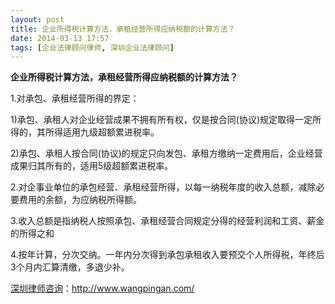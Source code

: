 ```yaml
---
layout: post
title: 企业所得税计算方法，承租经营所得应纳税额的计算方法？
date: 2014-03-13 17:57
tags: [企业法律顾问律师, 深圳企业法律顾问]
---
```

<strong>企业所得税计算方法，承租经营所得应纳税额的计算方法？</strong>

1.对承包、承租经营所得的界定：

1)承包、承租人对企业经营成果不拥有所有权，仅是按合同(协议)规定取得一定所得的，其所得适用九级超额累进税率。

2)承包、承租人按合同(协议)的规定只向发包、承租方缴纳一定费用后，企业经营成果归其所有的，适用5级超额累进税率。

2.对企事业单位的承包经营、承租经营所得，以每一纳税年度的收入总额，减除必要费用的余额，为应纳税所得额。

3.收入总额是指纳税人按照承包、承租经营合同规定分得的经营利润和工资、薪金的所得之和

4.按年计算，分次交纳。一年内分次得到承包承租收入要预交个人所得税，年终后3个月内汇算清缴，多退少补。

<a href="http://www.wangpingan.com/">深圳律师咨询</a>：<a href="http://www.wangpingan.com/">http://www.wangpingan.com/</a>

